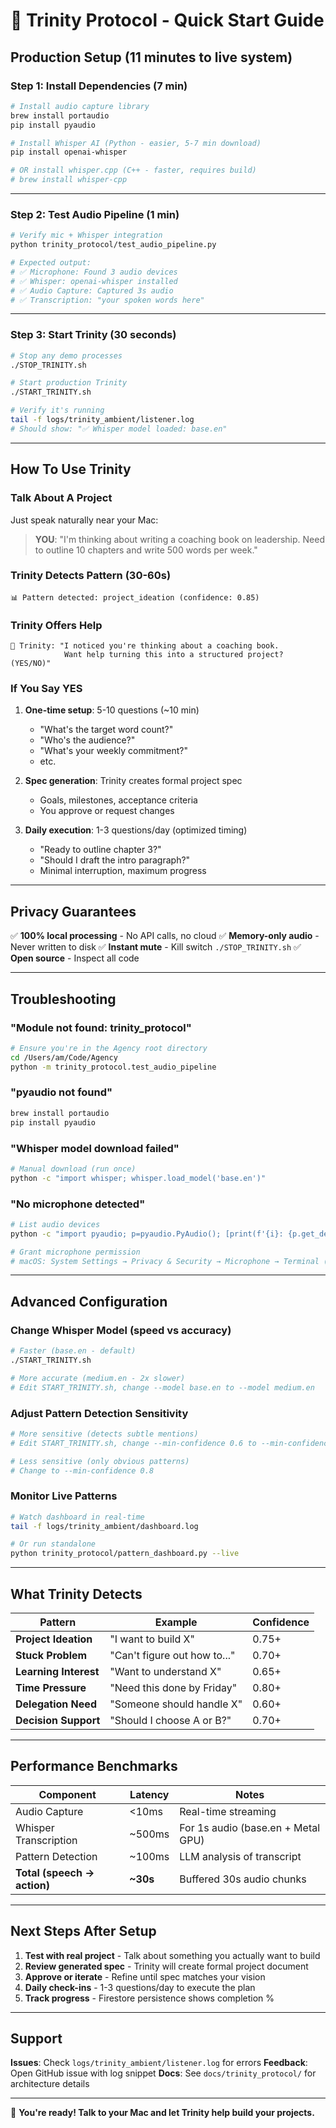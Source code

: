 # 🚀 Trinity Protocol - Quick Start Guide

## **Production Setup (11 minutes to live system)**

### **Step 1: Install Dependencies (7 min)**

```bash
# Install audio capture library
brew install portaudio
pip install pyaudio

# Install Whisper AI (Python - easier, 5-7 min download)
pip install openai-whisper

# OR install whisper.cpp (C++ - faster, requires build)
# brew install whisper-cpp
```

---

### **Step 2: Test Audio Pipeline (1 min)**

```bash
# Verify mic + Whisper integration
python trinity_protocol/test_audio_pipeline.py

# Expected output:
# ✅ Microphone: Found 3 audio devices
# ✅ Whisper: openai-whisper installed
# ✅ Audio Capture: Captured 3s audio
# ✅ Transcription: "your spoken words here"
```

---

### **Step 3: Start Trinity (30 seconds)**

```bash
# Stop any demo processes
./STOP_TRINITY.sh

# Start production Trinity
./START_TRINITY.sh

# Verify it's running
tail -f logs/trinity_ambient/listener.log
# Should show: "✅ Whisper model loaded: base.en"
```

---

## **How To Use Trinity**

### **Talk About A Project**
Just speak naturally near your Mac:

> **YOU**: "I'm thinking about writing a coaching book on leadership.
>          Need to outline 10 chapters and write 500 words per week."

### **Trinity Detects Pattern** (30-60s)
```
📊 Pattern detected: project_ideation (confidence: 0.85)
```

### **Trinity Offers Help**
```
💬 Trinity: "I noticed you're thinking about a coaching book.
            Want help turning this into a structured project? (YES/NO)"
```

### **If You Say YES**
1. **One-time setup**: 5-10 questions (~10 min)
   - "What's the target word count?"
   - "Who's the audience?"
   - "What's your weekly commitment?"
   - etc.

2. **Spec generation**: Trinity creates formal project spec
   - Goals, milestones, acceptance criteria
   - You approve or request changes

3. **Daily execution**: 1-3 questions/day (optimized timing)
   - "Ready to outline chapter 3?"
   - "Should I draft the intro paragraph?"
   - Minimal interruption, maximum progress

---

## **Privacy Guarantees**

✅ **100% local processing** - No API calls, no cloud
✅ **Memory-only audio** - Never written to disk
✅ **Instant mute** - Kill switch `./STOP_TRINITY.sh`
✅ **Open source** - Inspect all code

---

## **Troubleshooting**

### **"Module not found: trinity_protocol"**
```bash
# Ensure you're in the Agency root directory
cd /Users/am/Code/Agency
python -m trinity_protocol.test_audio_pipeline
```

### **"pyaudio not found"**
```bash
brew install portaudio
pip install pyaudio
```

### **"Whisper model download failed"**
```bash
# Manual download (run once)
python -c "import whisper; whisper.load_model('base.en')"
```

### **"No microphone detected"**
```bash
# List audio devices
python -c "import pyaudio; p=pyaudio.PyAudio(); [print(f'{i}: {p.get_device_info_by_index(i)}') for i in range(p.get_device_count())]"

# Grant microphone permission
# macOS: System Settings → Privacy & Security → Microphone → Terminal (enable)
```

---

## **Advanced Configuration**

### **Change Whisper Model** (speed vs accuracy)
```bash
# Faster (base.en - default)
./START_TRINITY.sh

# More accurate (medium.en - 2x slower)
# Edit START_TRINITY.sh, change --model base.en to --model medium.en
```

### **Adjust Pattern Detection Sensitivity**
```bash
# More sensitive (detects subtle mentions)
# Edit START_TRINITY.sh, change --min-confidence 0.6 to --min-confidence 0.4

# Less sensitive (only obvious patterns)
# Change to --min-confidence 0.8
```

### **Monitor Live Patterns**
```bash
# Watch dashboard in real-time
tail -f logs/trinity_ambient/dashboard.log

# Or run standalone
python trinity_protocol/pattern_dashboard.py --live
```

---

## **What Trinity Detects**

| Pattern | Example | Confidence |
|---------|---------|------------|
| **Project Ideation** | "I want to build X" | 0.75+ |
| **Stuck Problem** | "Can't figure out how to..." | 0.70+ |
| **Learning Interest** | "Want to understand X" | 0.65+ |
| **Time Pressure** | "Need this done by Friday" | 0.80+ |
| **Delegation Need** | "Someone should handle X" | 0.60+ |
| **Decision Support** | "Should I choose A or B?" | 0.70+ |

---

## **Performance Benchmarks**

| Component | Latency | Notes |
|-----------|---------|-------|
| Audio Capture | <10ms | Real-time streaming |
| Whisper Transcription | ~500ms | For 1s audio (base.en + Metal GPU) |
| Pattern Detection | ~100ms | LLM analysis of transcript |
| **Total (speech → action)** | **~30s** | Buffered 30s audio chunks |

---

## **Next Steps After Setup**

1. **Test with real project** - Talk about something you actually want to build
2. **Review generated spec** - Trinity will create formal project document
3. **Approve or iterate** - Refine until spec matches your vision
4. **Daily check-ins** - 1-3 questions/day to execute the plan
5. **Track progress** - Firestore persistence shows completion %

---

## **Support**

**Issues**: Check `logs/trinity_ambient/listener.log` for errors
**Feedback**: Open GitHub issue with log snippet
**Docs**: See `docs/trinity_protocol/` for architecture details

---

🎉 **You're ready! Talk to your Mac and let Trinity help build your projects.**
